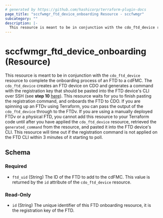 ```yaml
---
# generated by https://github.com/hashicorp/terraform-plugin-docs
page_title: "sccfwmgr_ftd_device_onboarding Resource - sccfwmgr"
subcategory: ""
description: |-
  This resource is meant to be in conjunction with the cdo_ftd_device resource to complete the onboarding process of an FTD to a cdFMC. The cdo_ftd_device creates an FTD device on CDO and generates a command with the registration key that should be pasted into the FTD device's CLI over SSH (see step 10 here https://docs.manage.security.cisco.com/c_onboard-an-ftd.html#!t-onboard-an-ftd-device-with-regkey.html). This resource waits for you to finish pasting the registration command, and onboards the FTD to CDO. If you are spinning up an FTDv using Terraform, you can pass the output of the cdo_ftd_device through to the FTDv. If you are using a manually deployed FTDv or a physical FTD, you cannot add this resource to your Terraform code until after you have applied the cdo_ftd_device resource, retrieved the generated_command from the resource, and pasted it into the FTD device's CLI. This resource will time out if the registration command is not applied on the FTD CLI within 3 minutes of it starting to poll.
---
```


# sccfwmgr_ftd_device_onboarding (Resource)

This resource is meant to be in conjunction with the `cdo_ftd_device` resource to complete the onboarding process of an FTD to a cdFMC. The `cdo_ftd_device` creates an FTD device on CDO and generates a command with the registration key that should be pasted into the FTD device's CLI over SSH (see **step 10** [here](https://docs.manage.security.cisco.com/c_onboard-an-ftd.html#!t-onboard-an-ftd-device-with-regkey.html)). This resource waits for you to finish pasting the registration command, and onboards the FTD to CDO. If you are spinning up an FTDv using Terraform, you can pass the output of the `cdo_ftd_device` through to the FTDv. If you are using a manually deployed FTDv or a physical FTD, you cannot add this resource to your Terraform code until after you have applied the `cdo_ftd_device` resource, retrieved the `generated_command` from the resource, and pasted it into the FTD device's CLI. This resource will time out if the registration command is not applied on the FTD CLI within 3 minutes of it starting to poll.



<!-- schema generated by tfplugindocs -->
## Schema

### Required

- `ftd_uid` (String) The ID of the FTD to add to the cdFMC. This value is returned by the `id` attribute of the `cdo_ftd_device` resource.

### Read-Only

- `id` (String) The unique identifier of this FTD onboarding resource, it is the registration key of the FTD.
